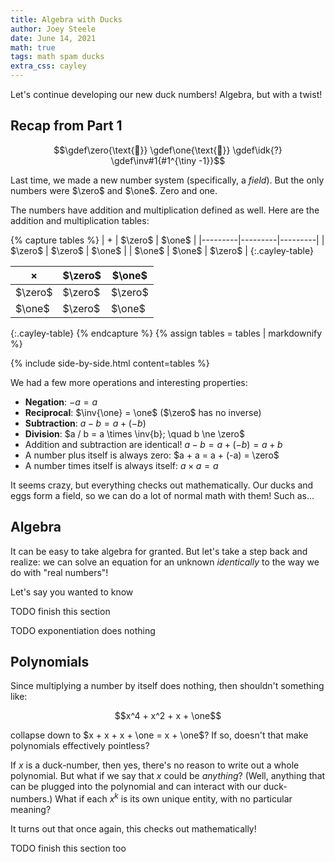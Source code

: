 ```yaml
---
title: Algebra with Ducks
author: Joey Steele
date: June 14, 2021
math: true
tags: math spam ducks
extra_css: cayley
---
```


Let's continue developing our new duck numbers!
Algebra, but with a twist!

## Recap from Part 1

$$\gdef\zero{\text{🥚}} \gdef\one{\text{🦆}} \gdef\idk{?} \gdef\inv#1{#1^{\tiny -1}}$$

Last time, we made a new number system (specifically, a *field*).
But the only numbers were $\zero$ and $\one$.
Zero and one.

The numbers have addition and multiplication defined as well.
Here are the addition and multiplication tables:

{% capture tables %}
| $+$     | $\zero$ | $\one$  |
|---------|---------|---------|
| $\zero$ | $\zero$ | $\one$  |
| $\one$  | $\one$  | $\zero$ |
{:.cayley-table}

| $\times$ | $\zero$ | $\one$  |
|----------|---------|---------|
| $\zero$  | $\zero$ | $\zero$ |
| $\one$   | $\zero$ | $\one$  |
{:.cayley-table}
{% endcapture %}
{% assign tables = tables | markdownify %}

{% include side-by-side.html content=tables %}

We had a few more operations and interesting properties:

* **Negation**: $-a = a$
* **Reciprocal**: $\inv{\one} = \one$ ($\zero$ has no inverse)
* **Subtraction**: $a - b = a + (-b)$
* **Division**: $a / b = a \times \inv{b}; \quad b \ne \zero$
* Addition and subtraction are identical! $a - b = a + (-b) = a + b$
* A number plus itself is always zero: $a + a = a + (-a) = \zero$
* A number times itself is always itself: $a \times a = a$

It seems crazy, but everything checks out mathematically.
Our ducks and eggs form a field, so we can do a lot of normal math with them!
Such as...

## Algebra

It can be easy to take algebra for granted.
But let's take a step back and realize: we can solve an equation for an unknown *identically* to the way we do with "real numbers"!

Let's say you wanted to know

TODO finish this section

TODO exponentiation does nothing

## Polynomials

Since multiplying a number by itself does nothing, then shouldn't something like:

$$x^4 + x^2 + x + \one$$

collapse down to $x + x + x + \one = x + \one$?
If so, doesn't that make polynomials effectively pointless?

If $x$ is a duck-number, then yes, there's no reason to write out a whole polynomial.
But what if we say that $x$ could be *anything*?
(Well, anything that can be plugged into the polynomial and can interact with our duck-numbers.)
What if each $x^k$ is its own unique entity, with no particular meaning?

It turns out that once again, this checks out mathematically!

TODO finish this section too
